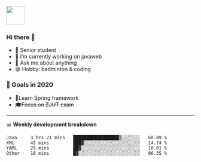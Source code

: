 <img src="https://github.com/egoist/egoist/raw/master/balloon.gif" width="50">

### Hi there 🐏

- 🌱 Senior student
- 🔭 I’m currently working on javaweb
- 💬 Ask me about anything
- 😄 Hobby: badminton & coding

### 🚀 Goals in 2020
+ 🍃Learn Spring framework
+ ~~🎓Focus on ZJUT exam~~
-------

📊 **Weekly development breakdown**
<!--START_SECTION:waka-->
```text
Java     3 hrs 21 mins   █████████████████▒░░░░░░░   68.89 % 
XML      43 mins         ███▓░░░░░░░░░░░░░░░░░░░░░   14.74 % 
YAML     29 mins         ██▓░░░░░░░░░░░░░░░░░░░░░░   10.01 % 
Other    18 mins         █▓░░░░░░░░░░░░░░░░░░░░░░░   06.35 % 
```
<!--END_SECTION:waka-->
